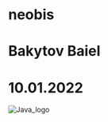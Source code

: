 # neobis
# Bakytov Baiel
# 10.01.2022
![Java_logo](https://user-images.githubusercontent.com/59912655/148698595-53cbef14-2ee8-48b9-9954-77cffc1550c4.png)

